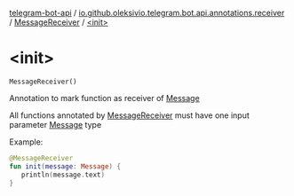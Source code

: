[telegram-bot-api](../../index.md) / [io.github.oleksivio.telegram.bot.api.annotations.receiver](../index.md) / [MessageReceiver](index.md) / [&lt;init&gt;](./-init-.md)

# &lt;init&gt;

`MessageReceiver()`

Annotation to mark function as receiver of
[Message](../../io.github.oleksivio.telegram.bot.api.model.objects.std/-message/index.md)

All functions annotated by [MessageReceiver](index.md) must have one input parameter
[Message](../../io.github.oleksivio.telegram.bot.api.model.objects.std/-message/index.md) type

Example:

``` kotlin
@MessageReceiver
fun init(message: Message) {
   println(message.text)
}

```

